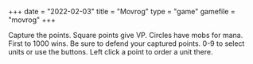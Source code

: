 +++
date = "2022-02-03"
title = "Movrog"
type = "game"
gamefile = "movrog"
+++

Capture the points. Square points give VP. Circles have mobs for mana. First to 1000 wins. Be sure to defend your captured points. 0-9 to select units or use the buttons. Left click a point to order a unit there.